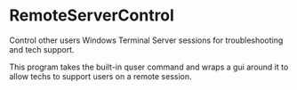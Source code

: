 # RemoteServerControl
Control other users Windows Terminal Server sessions for troubleshooting and tech support.

This program takes the built-in quser command and wraps a gui around it to allow techs to support users on a remote session.
